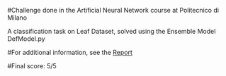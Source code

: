 #Challenge done in the Artificial Neural Network course at Politecnico di Milano

A classification task on Leaf Dataset, solved using the Ensemble Model DefModel.py

#For additional information, see the [Report](https://github.com/DavideMangano/ANN_Challenge_1/blob/main/Report.pdf)

#Final score: 5/5
